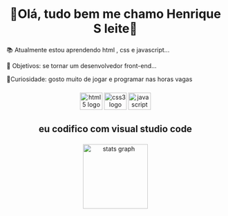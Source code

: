 <h1 align="center">👋Olá, tudo bem me chamo Henrique S leite👋</h1>



###

<p align="center">
  
  📚 Atualmente estou aprendendo html , css e javascript...<br>
  
  🎯 Objetivos: se tornar um desenvolvedor front-end...<br>
  
  🎲Curiosidade: gosto muito de jogar e programar nas horas vagas</p>

###

<div align="center">
  <img src="https://cdn.jsdelivr.net/gh/devicons/devicon/icons/html5/html5-original.svg" height="40" width="52" alt="html5 logo"  />
  <img src="https://cdn.jsdelivr.net/gh/devicons/devicon/icons/css3/css3-original.svg" height="40" width="52" alt="css3 logo"  />
  <img src="https://cdn.jsdelivr.net/gh/devicons/devicon/icons/javascript/javascript-original.svg" height="40" width="52" alt="javascript logo"  />
</div>

###

<h2 align="center">eu codifico com visual studio code</h2>

###

<div align="center">
  <img src="https://github-readme-stats.vercel.app/api?username=HenriqueSouza250&hide_title=true&hide_rank=false&show_icons=true&include_all_commits=true&count_private=true&disable_animations=false&theme=great-gatsby&locale=pt-br&hide_border=false&order=1" height="150" alt="stats graph"  />
</div>

